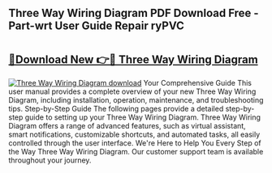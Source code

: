 ## Three Way Wiring Diagram PDF Download Free - Part-wrt User Guide Repair ryPVC

# <h2><a href="http://dfqetu.blite.top/?on=Three+Way+Wiring+Diagram">🔗Download New 👉🔴 Three Way Wiring Diagram</a></h2>

[![Three Way Wiring Diagram download](https://i.imgur.com/lujVjoI.png)](http://dfqetu.blite.top/?on=Three+Way+Wiring+Diagram)
Your Comprehensive Guide This user manual provides a complete overview of your new Three Way Wiring Diagram, including installation, operation, maintenance, and troubleshooting tips. Step-by-Step Guide The following pages provide a detailed step-by-step guide to setting up your Three Way Wiring Diagram. Three Way Wiring Diagram offers a range of advanced features, such as virtual assistant, smart notifications, customizable shortcuts, and automated tasks, all easily controlled through the user interface. We're Here to Help You Every Step of the Way Three Way Wiring Diagram. Our customer support team is available throughout your journey.

